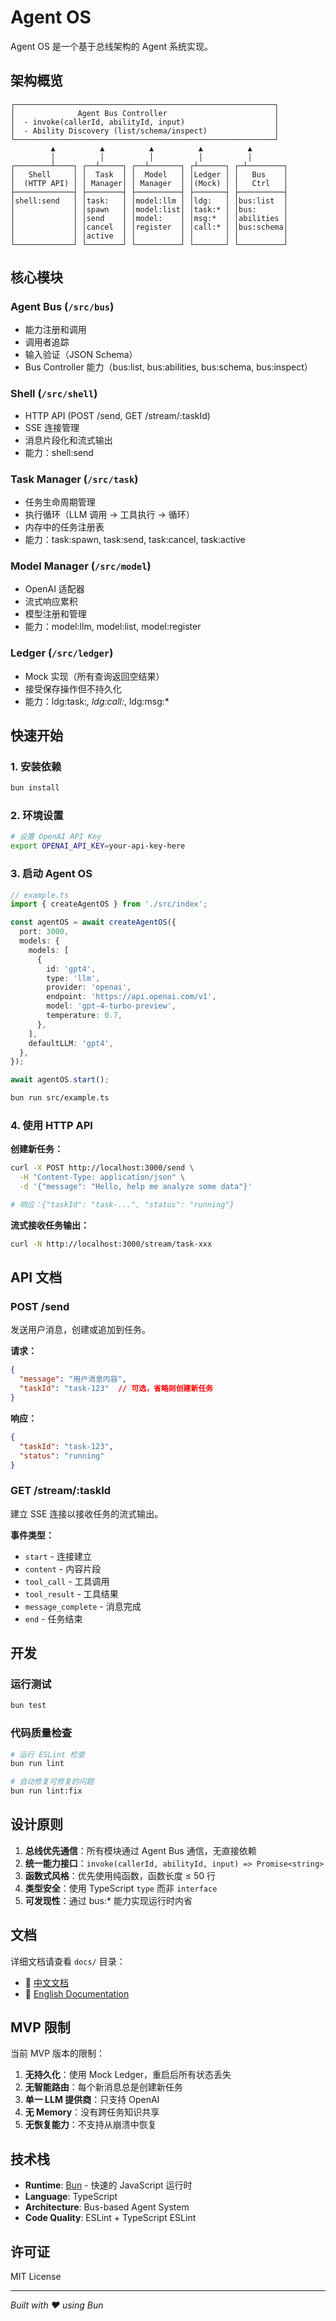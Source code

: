 # Agent OS

Agent OS 是一个基于总线架构的 Agent 系统实现。

## 架构概览

```
┌──────────────────────────────────────────────────────────┐
│              Agent Bus Controller                        │
│  - invoke(callerId, abilityId, input)                    │
│  - Ability Discovery (list/schema/inspect)               │
└──────────────────────────────────────────────────────────┘
         ▲          ▲          ▲          ▲          ▲
         │          │          │          │          │
┌────────┴────┐ ┌──┴─────┐ ┌──┴───────┐ ┌┴──────┐ ┌─┴────────┐
│   Shell     │ │  Task  │ │  Model   │ │Ledger │ │   Bus    │
│  (HTTP API) │ │ Manager│ │ Manager  │ │(Mock) │ │   Ctrl   │
├─────────────┤ ├────────┤ ├──────────┤ ├───────┤ ├──────────┤
│shell:send   │ │task:   │ │model:llm │ │ldg:   │ │bus:list  │
│             │ │spawn   │ │model:list│ │task:* │ │bus:      │
│             │ │send    │ │model:    │ │msg:*  │ │abilities │
│             │ │cancel  │ │register  │ │call:* │ │bus:schema│
│             │ │active  │ │          │ │       │ │          │
└─────────────┘ └────────┘ └──────────┘ └───────┘ └──────────┘
```

## 核心模块

### Agent Bus (`/src/bus`)
- 能力注册和调用
- 调用者追踪
- 输入验证（JSON Schema）
- Bus Controller 能力（bus:list, bus:abilities, bus:schema, bus:inspect）

### Shell (`/src/shell`)
- HTTP API (POST /send, GET /stream/:taskId)
- SSE 连接管理
- 消息片段化和流式输出
- 能力：shell:send

### Task Manager (`/src/task`)
- 任务生命周期管理
- 执行循环（LLM 调用 → 工具执行 → 循环）
- 内存中的任务注册表
- 能力：task:spawn, task:send, task:cancel, task:active

### Model Manager (`/src/model`)
- OpenAI 适配器
- 流式响应累积
- 模型注册和管理
- 能力：model:llm, model:list, model:register

### Ledger (`/src/ledger`)
- Mock 实现（所有查询返回空结果）
- 接受保存操作但不持久化
- 能力：ldg:task:*, ldg:call:*, ldg:msg:*

## 快速开始

### 1. 安装依赖

```bash
bun install
```

### 2. 环境设置

```bash
# 设置 OpenAI API Key
export OPENAI_API_KEY=your-api-key-here
```

### 3. 启动 Agent OS

```typescript
// example.ts
import { createAgentOS } from './src/index';

const agentOS = await createAgentOS({
  port: 3000,
  models: {
    models: [
      {
        id: 'gpt4',
        type: 'llm',
        provider: 'openai',
        endpoint: 'https://api.openai.com/v1',
        model: 'gpt-4-turbo-preview',
        temperature: 0.7,
      },
    ],
    defaultLLM: 'gpt4',
  },
});

await agentOS.start();
```

```bash
bun run src/example.ts
```

### 4. 使用 HTTP API

**创建新任务：**
```bash
curl -X POST http://localhost:3000/send \
  -H "Content-Type: application/json" \
  -d '{"message": "Hello, help me analyze some data"}'

# 响应：{"taskId": "task-...", "status": "running"}
```

**流式接收任务输出：**
```bash
curl -N http://localhost:3000/stream/task-xxx
```

## API 文档

### POST /send

发送用户消息，创建或追加到任务。

**请求：**
```json
{
  "message": "用户消息内容",
  "taskId": "task-123"  // 可选，省略则创建新任务
}
```

**响应：**
```json
{
  "taskId": "task-123",
  "status": "running"
}
```

### GET /stream/:taskId

建立 SSE 连接以接收任务的流式输出。

**事件类型：**
- `start` - 连接建立
- `content` - 内容片段
- `tool_call` - 工具调用
- `tool_result` - 工具结果
- `message_complete` - 消息完成
- `end` - 任务结束

## 开发

### 运行测试

```bash
bun test
```

### 代码质量检查

```bash
# 运行 ESLint 检查
bun run lint

# 自动修复可修复的问题
bun run lint:fix
```

## 设计原则

1. **总线优先通信**：所有模块通过 Agent Bus 通信，无直接依赖
2. **统一能力接口**：`invoke(callerId, abilityId, input) => Promise<string>`
3. **函数式风格**：优先使用纯函数，函数长度 ≤ 50 行
4. **类型安全**：使用 TypeScript `type` 而非 `interface`
5. **可发现性**：通过 bus:* 能力实现运行时内省

## 文档

详细文档请查看 `docs/` 目录：

- 📖 [中文文档](./docs/zh-CN/)
- 📖 [English Documentation](./docs/en-US/)

## MVP 限制

当前 MVP 版本的限制：

1. **无持久化**：使用 Mock Ledger，重启后所有状态丢失
2. **无智能路由**：每个新消息总是创建新任务
3. **单一 LLM 提供商**：只支持 OpenAI
4. **无 Memory**：没有跨任务知识共享
5. **无恢复能力**：不支持从崩溃中恢复

## 技术栈

- **Runtime**: [Bun](https://bun.sh) - 快速的 JavaScript 运行时
- **Language**: TypeScript
- **Architecture**: Bus-based Agent System
- **Code Quality**: ESLint + TypeScript ESLint

## 许可证

MIT License

---

*Built with ❤️ using Bun*

